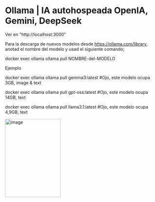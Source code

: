 # Ollama | IA autohospeada OpenIA, Gemini, DeepSeek

Ver en "http://localhost:3000"

Para la descarga de nuevos modelos desde https://ollama.com/library, anotad el nombre del modelo y usad el siguiente comando;

docker exec ollama ollama pull NOMBRE-del-MODELO

Ejemplo

docker exec ollama ollama pull gemma3:latest #Ojo, este modelo ocupa 3GB, image & text

docker exec ollama ollama pull gpt-oss:latest #Ojo, este modelo ocupa 14GB, text

docker exec ollama ollama pull llama3.1:latest #Ojo, este modelo ocupa 4,9GB, text

<img width="181" height="256" alt="image" src="https://github.com/user-attachments/assets/5a1305dc-1fd9-442d-9683-436426fff57d" />
